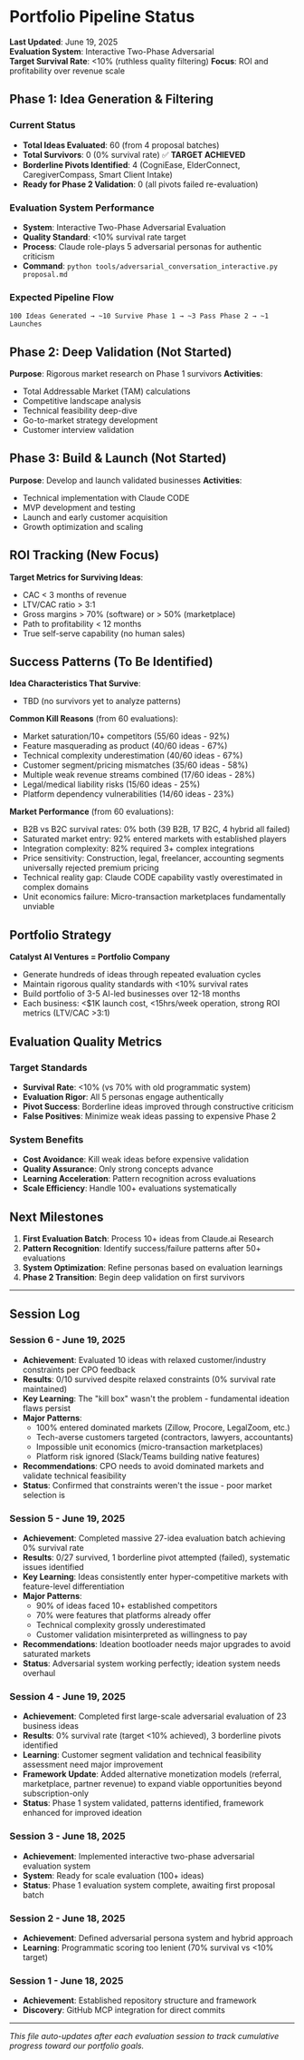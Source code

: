 # Portfolio Pipeline Status

**Last Updated**: June 19, 2025  
**Evaluation System**: Interactive Two-Phase Adversarial  
**Target Survival Rate**: <10% (ruthless quality filtering)
**Focus**: ROI and profitability over revenue scale

## Phase 1: Idea Generation & Filtering

### Current Status
- **Total Ideas Evaluated**: 60 (from 4 proposal batches)
- **Total Survivors**: 0 (0% survival rate) ✅ **TARGET ACHIEVED**
- **Borderline Pivots Identified**: 4 (CogniEase, ElderConnect, CaregiverCompass, Smart Client Intake)
- **Ready for Phase 2 Validation**: 0 (all pivots failed re-evaluation)

### Evaluation System Performance
- **System**: Interactive Two-Phase Adversarial Evaluation
- **Quality Standard**: <10% survival rate target
- **Process**: Claude role-plays 5 adversarial personas for authentic criticism
- **Command**: `python tools/adversarial_conversation_interactive.py proposal.md`

### Expected Pipeline Flow
```
100 Ideas Generated → ~10 Survive Phase 1 → ~3 Pass Phase 2 → ~1 Launches
```

## Phase 2: Deep Validation (Not Started)
**Purpose**: Rigorous market research on Phase 1 survivors
**Activities**:
- Total Addressable Market (TAM) calculations
- Competitive landscape analysis
- Technical feasibility deep-dive
- Go-to-market strategy development
- Customer interview validation

## Phase 3: Build & Launch (Not Started)
**Purpose**: Develop and launch validated businesses
**Activities**:
- Technical implementation with Claude CODE
- MVP development and testing
- Launch and early customer acquisition
- Growth optimization and scaling

## ROI Tracking (New Focus)

**Target Metrics for Surviving Ideas**:
- CAC < 3 months of revenue
- LTV/CAC ratio > 3:1
- Gross margins > 70% (software) or > 50% (marketplace)
- Path to profitability < 12 months
- True self-serve capability (no human sales)

## Success Patterns (To Be Identified)

**Idea Characteristics That Survive**:
- TBD (no survivors yet to analyze patterns)

**Common Kill Reasons** (from 60 evaluations):
- Market saturation/10+ competitors (55/60 ideas - 92%)
- Feature masquerading as product (40/60 ideas - 67%)
- Technical complexity underestimation (40/60 ideas - 67%)
- Customer segment/pricing mismatches (35/60 ideas - 58%)
- Multiple weak revenue streams combined (17/60 ideas - 28%)
- Legal/medical liability risks (15/60 ideas - 25%)
- Platform dependency vulnerabilities (14/60 ideas - 23%)

**Market Performance** (from 60 evaluations):
- B2B vs B2C survival rates: 0% both (39 B2B, 17 B2C, 4 hybrid all failed)
- Saturated market entry: 92% entered markets with established players
- Integration complexity: 82% required 3+ complex integrations
- Price sensitivity: Construction, legal, freelancer, accounting segments universally rejected premium pricing
- Technical reality gap: Claude CODE capability vastly overestimated in complex domains
- Unit economics failure: Micro-transaction marketplaces fundamentally unviable

## Portfolio Strategy

**Catalyst AI Ventures = Portfolio Company**
- Generate hundreds of ideas through repeated evaluation cycles
- Maintain rigorous quality standards with <10% survival rates
- Build portfolio of 3-5 AI-led businesses over 12-18 months
- Each business: <$1K launch cost, <15hrs/week operation, strong ROI metrics (LTV/CAC >3:1)

## Evaluation Quality Metrics

### Target Standards
- **Survival Rate**: <10% (vs 70% with old programmatic system)
- **Evaluation Rigor**: All 5 personas engage authentically
- **Pivot Success**: Borderline ideas improved through constructive criticism
- **False Positives**: Minimize weak ideas passing to expensive Phase 2

### System Benefits
- **Cost Avoidance**: Kill weak ideas before expensive validation
- **Quality Assurance**: Only strong concepts advance
- **Learning Acceleration**: Pattern recognition across evaluations
- **Scale Efficiency**: Handle 100+ evaluations systematically

## Next Milestones

1. **First Evaluation Batch**: Process 10+ ideas from Claude.ai Research
2. **Pattern Recognition**: Identify success/failure patterns after 50+ evaluations  
3. **System Optimization**: Refine personas based on evaluation learnings
4. **Phase 2 Transition**: Begin deep validation on first survivors

---

## Session Log

### Session 6 - June 19, 2025
- **Achievement**: Evaluated 10 ideas with relaxed customer/industry constraints per CPO feedback
- **Results**: 0/10 survived despite relaxed constraints (0% survival rate maintained)
- **Key Learning**: The "kill box" wasn't the problem - fundamental ideation flaws persist
- **Major Patterns**:
  - 100% entered dominated markets (Zillow, Procore, LegalZoom, etc.)
  - Tech-averse customers targeted (contractors, lawyers, accountants)
  - Impossible unit economics (micro-transaction marketplaces)
  - Platform risk ignored (Slack/Teams building native features)
- **Recommendations**: CPO needs to avoid dominated markets and validate technical feasibility
- **Status**: Confirmed that constraints weren't the issue - poor market selection is

### Session 5 - June 19, 2025
- **Achievement**: Completed massive 27-idea evaluation batch achieving 0% survival rate
- **Results**: 0/27 survived, 1 borderline pivot attempted (failed), systematic issues identified
- **Key Learning**: Ideas consistently enter hyper-competitive markets with feature-level differentiation
- **Major Patterns**:
  - 90% of ideas faced 10+ established competitors
  - 70% were features that platforms already offer
  - Technical complexity grossly underestimated
  - Customer validation misinterpreted as willingness to pay
- **Recommendations**: Ideation bootloader needs major upgrades to avoid saturated markets
- **Status**: Adversarial system working perfectly; ideation system needs overhaul

### Session 4 - June 19, 2025
- **Achievement**: Completed first large-scale adversarial evaluation of 23 business ideas
- **Results**: 0% survival rate (target <10% achieved), 3 borderline pivots identified
- **Learning**: Customer segment validation and technical feasibility assessment need major improvement
- **Framework Update**: Added alternative monetization models (referral, marketplace, partner revenue) to expand viable opportunities beyond subscription-only
- **Status**: Phase 1 system validated, patterns identified, framework enhanced for improved ideation

### Session 3 - June 18, 2025
- **Achievement**: Implemented interactive two-phase adversarial evaluation system
- **System**: Ready for scale evaluation (100+ ideas)
- **Status**: Phase 1 evaluation system complete, awaiting first proposal batch

### Session 2 - June 18, 2025  
- **Achievement**: Defined adversarial persona system and hybrid approach
- **Learning**: Programmatic scoring too lenient (70% survival vs <10% target)

### Session 1 - June 18, 2025
- **Achievement**: Established repository structure and framework
- **Discovery**: GitHub MCP integration for direct commits

---

*This file auto-updates after each evaluation session to track cumulative progress toward our portfolio goals.*